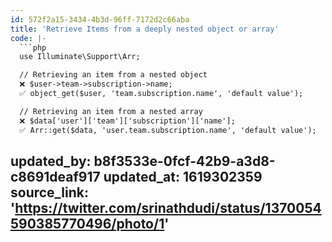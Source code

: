 ```yaml
---
id: 572f2a15-3434-4b3d-96ff-7172d2c66aba
title: 'Retrieve Items from a deeply nested object or array'
code: |-
  ```php
  use Illuminate\Support\Arr;

  // Retrieving an item from a nested object
  ❌ $user->team->subscription->name;
  ✅ object_get($user, 'team.subscription.name', 'default value');

  // Retrieving an item from a nested array
  ❌ $data['user']['team']['subscription']['name'];
  ✅ Arr::get($data, 'user.team.subscription.name', 'default value');

  ```
updated_by: b8f3533e-0fcf-42b9-a3d8-c8691deaf917
updated_at: 1619302359
source_link: 'https://twitter.com/srinathdudi/status/1370054590385770496/photo/1'
---
```

